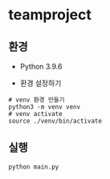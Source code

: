 # teamproject

## 환경
- Python 3.9.6

- 환경 설정하기
```
# venv 환경 만들기
python3 -m venv venv
# venv activate
source ./venv/bin/activate
```

## 실행
```
python main.py
```
